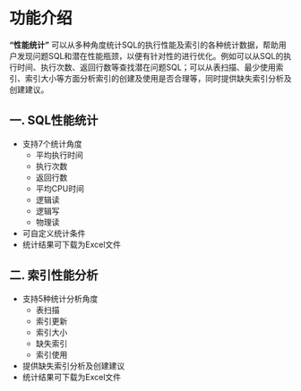 # 功能介绍
**“性能统计”** 可以从多种角度统计SQL的执行性能及索引的各种统计数据，帮助用户发现问题SQL和潜在性能瓶颈，以便有针对性的进行优化。例如可以从SQL的执行时间、执行次数、返回行数等查找潜在问题SQL；可以从表扫描、最少使用索引、索引大小等方面分析索引的创建及使用是否合理等，同时提供缺失索引分析及创建建议。

## 一. SQL性能统计

- 支持7个统计角度
	- 平均执行时间
	- 执行次数
	- 返回行数
	- 平均CPU时间
	- 逻辑读
	- 逻辑写
	- 物理读
- 可自定义统计条件
- 统计结果可下载为Excel文件



## 二. 索引性能分析

- 支持5种统计分析角度
	- 表扫描
	- 索引更新
	- 索引大小
	- 缺失索引
	- 索引使用
- 提供缺失索引分析及创建建议
- 统计结果可下载为Excel文件

